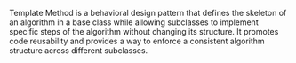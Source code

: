 Template Method is a behavioral design pattern that defines the skeleton of an algorithm in a base class while allowing subclasses to implement specific steps of the algorithm without changing its structure. It promotes code reusability and provides a way to enforce a consistent algorithm structure across different subclasses.